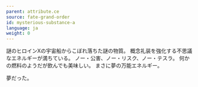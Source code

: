 ```yaml
---
parent: attribute.ce
source: fate-grand-order
id: mysterious-substance-a
language: ja
weight: 0
---
```


謎のヒロインXの宇宙船からこぼれ落ちた謎の物質。
概念礼装を強化する不思議なエネルギーが満ちている。
ノー・公害、ノー・リスク、ノー・テスラ。
何かの燃料のようだが飲んでも美味しい。
まさに夢の万能エネルギー。

夢だった。
